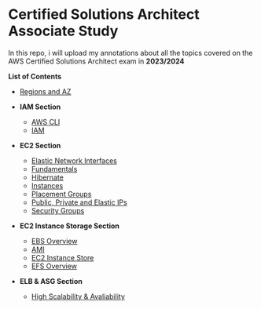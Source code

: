 # Certified Solutions Architect Associate Study 

In this repo, i will upload my annotations about all the topics covered on the AWS Certified Solutions Architect exam in **2023/2024**

**List of Contents**
* [Regions and AZ](https://github.com/felipeNeves93/certified-solutions-architect-associate-study/blob/master/regions-az/regions-az.md)

* **IAM Section**
    * [AWS CLI](https://github.com/felipeNeves93/certified-solutions-architect-associate-study/blob/master/iam-aws-cli/aws-cli-topics.md)
    * [IAM](https://github.com/felipeNeves93/certified-solutions-architect-associate-study/blob/master/iam-aws-cli/iam-topics.md)

* **EC2 Section**
    * [Elastic Network Interfaces](https://github.com/felipeNeves93/certified-solutions-architect-associate-study/blob/master/ec2/elastic-network-interfaces.md)
    * [Fundamentals](https://github.com/felipeNeves93/certified-solutions-architect-associate-study/blob/master/ec2/ec2-fundamentals.md)
    * [Hibernate](https://github.com/felipeNeves93/certified-solutions-architect-associate-study/blob/master/ec2/ec2-hibernate.md)
    * [Instances](https://github.com/felipeNeves93/certified-solutions-architect-associate-study/blob/master/ec2/ec2-instances.md)
    * [Placement Groups](https://github.com/felipeNeves93/certified-solutions-architect-associate-study/blob/master/ec2/ec2-placement-groups.md)
    * [Public, Private and Elastic IPs](https://github.com/felipeNeves93/certified-solutions-architect-associate-study/blob/master/ec2/private-public-elastic-ip.md)
    * [Security Groups](https://github.com/felipeNeves93/certified-solutions-architect-associate-study/blob/master/ec2/security-groups.md)

* **EC2 Instance Storage Section**
    * [EBS Overview](https://github.com/felipeNeves93/certified-solutions-architect-associate-study/blob/master/ec2-instance-storage/ebs-overview.md)
    * [AMI](https://github.com/felipeNeves93/certified-solutions-architect-associate-study/blob/master/ec2-instance-storage/ami-overview.md)
    * [EC2 Instance Store](https://github.com/felipeNeves93/certified-solutions-architect-associate-study/blob/master/ec2-instance-storage/ec2-instance-store.md)
    * [EFS Overview](https://github.com/felipeNeves93/certified-solutions-architect-associate-study/blob/master/ec2-instance-storage/efs-overview.md)
* **ELB & ASG Section**
     * [High Scalability & Avaliability](https://github.com/felipeNeves93/certified-solutions-architect-associate-study/blob/master/ec2-instance-storage/high-avaliability-scalability.md)
    


